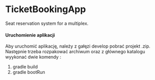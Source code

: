 # TicketBookingApp
Seat reservation system for a multiplex.

<h4>Uruchomienie aplikacji</h4>
Aby uruchomić aplikację, należy z gałęzi develop pobrać projekt .zip. Następnie trzeba rozpakować archiwum oraz z głównego katalogu wyykonać dwie komendy :
<ol>
  <li>gradle build</li>
  <li>gradle bootRun</li>
</ol>
